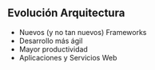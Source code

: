 ##  Evolución Arquitectura

 - Nuevos (y no tan nuevos) Frameworks
  - Desarrollo más ágil
  - Mayor productividad
  - Aplicaciones y Servicios Web
